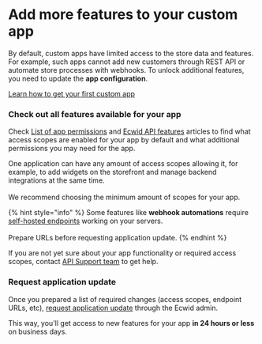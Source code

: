 # Add more features to your custom app

By default, custom apps have limited access to the store data and features. For example, such apps cannot add new customers through REST API or automate store processes with webhooks. To unlock additional features, you need to update the **app configuration**.

[Learn how to get your first custom app](set-up-your-dev-environment-in-ecwid.md)

### Check out all features available for your app

Check [List of app permissions](../develop-apps/app-settings.md) and [Ecwid API features](../ecwid-api-features.md) articles to find what access scopes are enabled for your app by default and what additional permissions you may need for the app.

One application can have any amount of access scopes allowing it, for example, to add widgets on the storefront and manage backend integrations at the same time. \
\
We recommend choosing the minimum amount of scopes for your app.

{% hint style="info" %}
Some features like **webhook automations** require [self-hosted endpoints](../develop-apps/app-settings.md#self-hosted-endpoints) working on your servers.\
\
Prepare URLs before requesting application update.
{% endhint %}

If you are not yet sure about your app functionality or required access scopes, contact [API Support team](../contact-ecwid-api-support-team.md) to get help.

### Request application update

Once you prepared a list of required changes (access scopes, endpoint URLs, etc), [request application update](../contact-ecwid-api-support-team.md#get-assistance-with-your-app) through the Ecwid admin.&#x20;

This way, you'll get access to new features for your app **in 24 hours or less** on business days.
